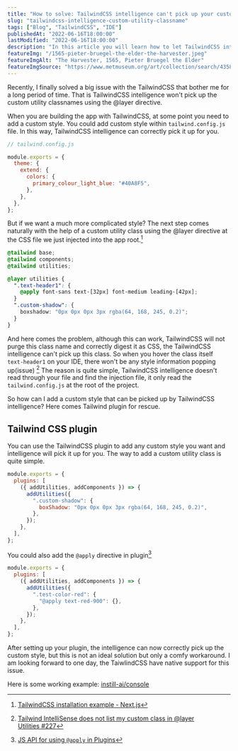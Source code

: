 ```yaml
---
title: "How to solve: TailwindCSS intelligence can't pick up your custom utility classname"
slug: "tailwindcss-intelligence-custom-utility-classname"
tags: ["Blog", "TailwindCSS", "IDE"]
publishedAt: "2022-06-16T18:00:00"
lastModified: "2022-06-16T18:00:00"
description: "In this article you will learn how to let TailwindCSS intelligence pick up your custom style"
featureImg: "/1565-pieter-bruegel-the-elder-the-harvester.jpeg"
featureImgAlt: "The Harvester, 1565, Pieter Bruegel the Elder"
featureImgSource: "https://www.metmuseum.org/art/collection/search/435809?searchField=All&amp;sortBy=Relevance&amp;what=Oil+paint&amp;high=on&amp;ao=on&amp;ft=*&amp;offset=40&amp;rpp=40&amp;pos=73"
---
```


Recently, I finally solved a big issue with the TailwindCSS that bother me for a long period of time. That is TailwindCSS intelligence won't pick up the custom utility classnames using the @layer directive.

When you are building the app with TailwindCSS, at some point you need to add a custom style. You could add custom style within `tailwind.config.js` file. In this way, TailwindCSS intelligence can correctly pick it up for you.

```js
// tailwind.config.js

module.exports = {
  theme: {
    extend: {
      colors: {
        primary_colour_light_blue: "#40A8F5",
      },
    },
  },
};
```

But if we want a much more complicated style? The next step comes naturally with the help of a custom utility class using the @layer directive at the CSS file we just injected into the app root.[^1]

```css
@tailwind base;
@tailwind components;
@tailwind utilities;

@layer utilities {
  ".text-header1": {
    @apply font-sans text-[32px] font-medium leading-[42px];
  }
  ".custom-shadow": {
    boxshadow: "0px 0px 0px 3px rgba(64, 168, 245, 0.2)";
  }
}
```

And here comes the problem, although this can work, TailwindCSS will not purge this class name and correctly digest it as CSS, the TailwindCSS intelligence can't pick up this class. So when you hover the class itself `text-header1` on your IDE, there won't be any style information popping up(issue) [^2] The reason is quite simple, TailwindCSS intelligence doesn't read through your file and find the injection file, it only read the `tailwind.config.js` at the root of the project.

So how can I add a custom style that can be picked up by TailwindCSS intelligence? Here comes Tailwind plugin for rescue.

## Tailwind CSS plugin

You can use the TailwindCSS plugin to add any custom style you want and intelligence will pick it up for you. The way to add a custom utility class is quite simple.

```js
module.exports = {
  plugins: [
    ({ addUtilities, addComponents }) => {
      addUtilities({
        ".custom-shadow": {
          boxShadow: "0px 0px 0px 3px rgba(64, 168, 245, 0.2)",
        },
      });
    },
  ],
};
```

You could also add the `@apply` directive in plugin[^3]

```js
module.exports = {
  plugins: [
    ({ addUtilities, addComponents }) => {
      addUtilities({
        ".test-color-red": {
          "@apply text-red-900": {},
        },
      });
    },
  ],
};
```

After setting up your plugin, the intelligence can now correctly pick up the custom style, but this is not an ideal solution but only a comfy workaround. I am looking forward to one day, the TaiwlindCSS have native support for this issue.

Here is some working example: [instill-ai/console](https://github.com/instill-ai/console/blob/d57d2651a450c3d712a95c9d2c6464ee204bba30/tailwind.config.js#L77)

[^1]: [TailwindCSS installation example - Next.js](https://tailwindcss.com/docs/guides/nextjs)
[^2]: [Tailwind IntelliSense does not list my custom class in @layer Utilities #227](https://github.com/tailwindlabs/tailwindcss-intellisense/issues/227)
[^3]: [JS API for using `@apply` in Plugins](https://github.com/tailwindlabs/tailwindcss/discussions/2049)
